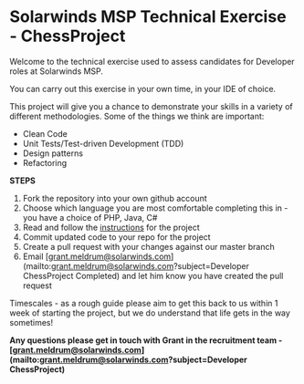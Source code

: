 # Solarwinds MSP Technical Exercise - ChessProject

Welcome to the technical exercise used to assess candidates for Developer roles at Solarwinds MSP.

You can carry out this exercise in your own time, in your IDE of choice.

This project will give you a chance to demonstrate your skills in a variety of different methodologies.
Some of the things we think are important:
* Clean Code
* Unit Tests/Test-driven Development (TDD)
* Design patterns
* Refactoring

__STEPS__  
1. Fork the repository into your own github account   
2. Choose which language you are most comfortable completing this in - you have a choice of PHP, Java, C#  
3. Read and follow the [instructions](INSTRUCTIONS.md) for the project
4. Commit updated code to your repo for the project
5. Create a pull request with your changes against our master branch
6. Email [grant.meldrum@solarwinds.com](mailto:grant.meldrum@solarwinds.com?subject=Developer ChessProject Completed) and let him know you have created the pull request 

Timescales - as a rough guide please aim to get this back to us within 1 week of starting the project, but we do understand that life gets in the way sometimes!

__Any questions please get in touch with Grant in the recruitment team - [grant.meldrum@solarwinds.com](mailto:grant.meldrum@solarwinds.com?subject=Developer ChessProject)__
